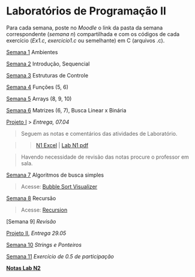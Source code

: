 # Laboratórios de Programação II

Para cada semana, poste no *Moodle* o link da pasta da semana correspondente (*semana n*) compartilhada e com os códigos de cada exercício (*Ex1.c*, *exercicio1.c* ou semelhante) em C (arquivos .c).

[Semana 1](https://github.com/Rogerio-mack/LP2_2024S1/blob/main/Semana1/ap2-semana1-lab.pdf) Ambientes

[Semana 2](https://github.com/Rogerio-mack/LP2_2024S1/blob/main/Semana2/ap2-semana2-lab.pdf) Introdução, Sequencial

[Semana 3](https://github.com/Rogerio-mack/LP2_2024S1/blob/main/Semana3/ap2-semana3-lab.pdf) Estruturas de Controle

[Semana 4](https://github.com/Rogerio-mack/LP2_2024S1/blob/main/Semana4/ap2-semana4-lab.pdf) Funções (5, 6)

[Semana 5](https://github.com/Rogerio-mack/LP2_2024S1/blob/main/Semana5/ap2-semana5-lab.pdf) Arrays (8, 9, 10)

[Semana 6](https://github.com/Rogerio-mack/LP2_2024S1/blob/main/Semana6/ap2-semana6-matrizes.pdf) Matrizes (6, 7), Busca Linear x Binária

[Projeto I](https://github.com/Rogerio-mack/LP2_2024S1/blob/main/AP2_PROJETO1.pdf) > *Entrega, 07.04*

> Seguem as notas e comentários das atividades de Laboratório.
 
>> [N1 Excel](https://github.com/Rogerio-mack/LP2_2024S1/raw/main/02N11%20Notas_N1.xlsx) | [Lab N1 pdf](https://github.com/Rogerio-mack/LP2_2024S1/raw/main/02N11%20Notas_N1b.pdf)

> Havendo necessidade de revisão das notas procure o professor em sala.

[Semana 7](https://github.com/Rogerio-mack/LP2_2024S1/blob/main/Semana7/ap2-semana12-lab.pdf) Algoritmos de busca simples

> Acesse: [Bubble Sort Visualizer](https://www.hackerearth.com/practice/algorithms/sorting/bubble-sort/visualize/)

[Semana 8](https://github.com/Rogerio-mack/LP2_2024S1/blob/main/Semana8/APII-2023.2%20-%20Exerc%C3%ADcios%20sobre%20recurs%C3%A3o.pdf) Recursão

> Acesse: [Recursion](https://github.com/Rogerio-mack/LP2_2024S1/blob/main/recursion.md)

[Semana 9] *Revisão*

[Projeto II](https://github.com/Rogerio-mack/LP2_2024S1/blob/main/Projeto-Dicionario_do_Samuel.pdf), *Entrega 29.05*

[Semana 10](https://github.com/Rogerio-mack/LP2_2024S1/blob/main/Semana10/Lab10.md) *Strings e Ponteiros*

[Semana 11](https://github.com/Rogerio-mack/LP2_2024S1/blob/main/Semana11/participacao.pdf) *Exercício de 0.5 de participação*

[**Notas Lab N2**](https://github.com/Rogerio-mack/LP2_2024S1/raw/main/N2%2002N11.xlsx)





